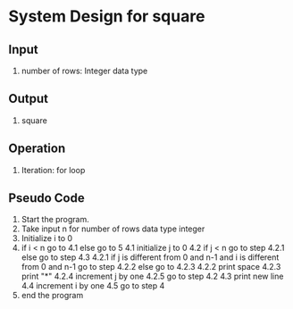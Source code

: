 # System Design for square

## Input
1. number of rows: Integer data type

## Output
1. square

## Operation
1. Iteration: for loop


## Pseudo Code
1. Start the program.
2. Take input n for number of rows data type integer
3. Initialize i to 0
4. if i < n go to 4.1 else go to 5
    4.1 initialize j to 0
    4.2 if j < n go to step 4.2.1 else go to step 4.3
        4.2.1 if j is different from 0 and n-1 and i is different from 0 and n-1 go to step 4.2.2 else go to 4.2.3
        4.2.2 print space
        4.2.3 print "*"
        4.2.4 increment j by one 
        4.2.5 go to step 4.2
    4.3 print new line
    4.4 increment i by one
    4.5 go to step 4
5. end the program
